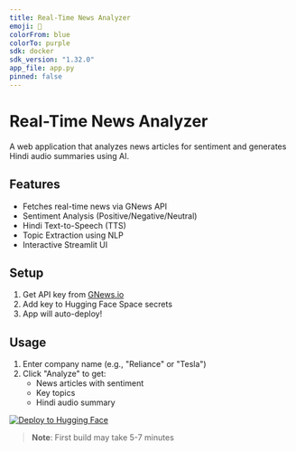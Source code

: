 ```yaml
---
title: Real-Time News Analyzer
emoji: 📰
colorFrom: blue
colorTo: purple
sdk: docker
sdk_version: "1.32.0"
app_file: app.py
pinned: false
---
```


# Real-Time News Analyzer

A web application that analyzes news articles for sentiment and generates Hindi audio summaries using AI.

## Features
- Fetches real-time news via GNews API
- Sentiment Analysis (Positive/Negative/Neutral)
- Hindi Text-to-Speech (TTS)
- Topic Extraction using NLP
- Interactive Streamlit UI

## Setup
1. Get API key from [GNews.io](https://gnews.io)
2. Add key to Hugging Face Space secrets
3. App will auto-deploy!

## Usage
1. Enter company name (e.g., "Reliance" or "Tesla")
2. Click "Analyze" to get:
   - News articles with sentiment
   - Key topics
   - Hindi audio summary

[![Deploy to Hugging Face](https://img.shields.io/badge/%F0%9F%A4%97%20Deploy%20to-Hugging%20Face-blue)](https://huggingface.co/spaces/himanshu200113/Realtimenews)

> **Note**: First build may take 5-7 minutes